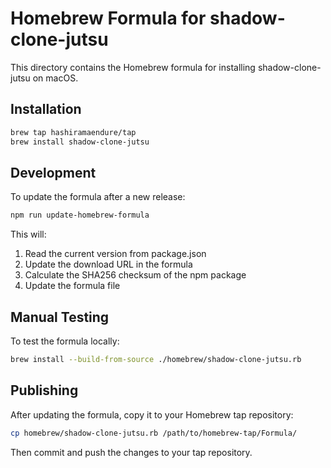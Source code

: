 # Homebrew Formula for shadow-clone-jutsu

This directory contains the Homebrew formula for installing shadow-clone-jutsu on macOS.

## Installation

```bash
brew tap hashiramaendure/tap
brew install shadow-clone-jutsu
```

## Development

To update the formula after a new release:

```bash
npm run update-homebrew-formula
```

This will:
1. Read the current version from package.json
2. Update the download URL in the formula
3. Calculate the SHA256 checksum of the npm package
4. Update the formula file

## Manual Testing

To test the formula locally:

```bash
brew install --build-from-source ./homebrew/shadow-clone-jutsu.rb
```

## Publishing

After updating the formula, copy it to your Homebrew tap repository:

```bash
cp homebrew/shadow-clone-jutsu.rb /path/to/homebrew-tap/Formula/
```

Then commit and push the changes to your tap repository.